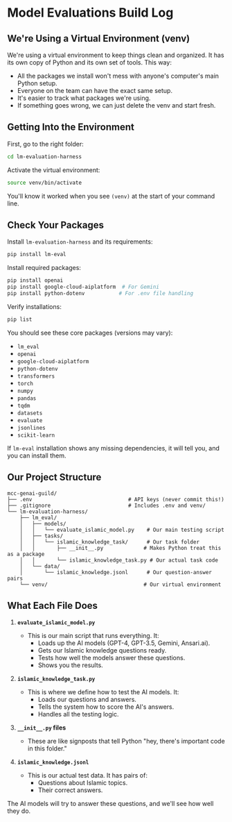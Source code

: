 # Model Evaluations Build Log

## We're Using a Virtual Environment (venv)

We're using a virtual environment to keep things clean and organized. It has its own copy of Python and its own set of tools. This way:

- All the packages we install won't mess with anyone's computer's main Python setup.
- Everyone on the team can have the exact same setup.
- It's easier to track what packages we're using.
- If something goes wrong, we can just delete the venv and start fresh.

## Getting Into the Environment

First, go to the right folder:

```bash
cd lm-evaluation-harness
```

Activate the virtual environment:

```bash
source venv/bin/activate
```

You'll know it worked when you see `(venv)` at the start of your command line.

## Check Your Packages

Install `lm-evaluation-harness` and its requirements:

```bash
pip install lm-eval
```

Install required packages:

```bash
pip install openai
pip install google-cloud-aiplatform  # For Gemini
pip install python-dotenv           # For .env file handling
```

Verify installations:

```bash
pip list
```

You should see these core packages (versions may vary):

- `lm_eval`
- `openai`
- `google-cloud-aiplatform`
- `python-dotenv`
- `transformers`
- `torch`
- `numpy`
- `pandas`
- `tqdm`
- `datasets`
- `evaluate`
- `jsonlines`
- `scikit-learn`

If `lm-eval` installation shows any missing dependencies, it will tell you, and you can install them.

## Our Project Structure

```
mcc-genai-guild/
├── .env                               # API keys (never commit this!)
├── .gitignore                         # Includes .env and venv/
└── lm-evaluation-harness/
    ├── lm_eval/
    │   ├── models/
    │   │   └── evaluate_islamic_model.py    # Our main testing script
    │   ├── tasks/
    │   │   └── islamic_knowledge_task/      # Our task folder
    │   │       ├── __init__.py             # Makes Python treat this as a package
    │   │       └── islamic_knowledge_task.py # Our actual task code
    │   └── data/
    │       └── islamic_knowledge.jsonl      # Our question-answer pairs
    └── venv/                               # Our virtual environment
```

## What Each File Does

1. **`evaluate_islamic_model.py`**
   - This is our main script that runs everything. It:
     - Loads up the AI models (GPT-4, GPT-3.5, Gemini, Ansari.ai).
     - Gets our Islamic knowledge questions ready.
     - Tests how well the models answer these questions.
     - Shows you the results.

2. **`islamic_knowledge_task.py`**
   - This is where we define how to test the AI models. It:
     - Loads our questions and answers.
     - Tells the system how to score the AI's answers.
     - Handles all the testing logic.

3. **`__init__.py` files**
   - These are like signposts that tell Python "hey, there's important code in this folder."

4. **`islamic_knowledge.jsonl`**
   - This is our actual test data. It has pairs of:
     - Questions about Islamic topics.
     - Their correct answers.

The AI models will try to answer these questions, and we'll see how well they do.